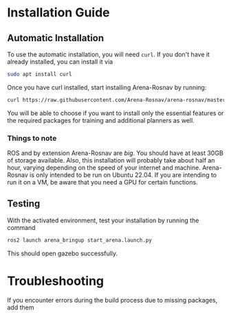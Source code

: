 # Installation Guide

## Automatic Installation
To use the automatic installation, you will need `curl`. If you don't have it already installed, you can install it via
```sh
sudo apt install curl
```
Once you have curl installed, start installing Arena-Rosnav by running:
```sh
curl https://raw.githubusercontent.com/Arena-Rosnav/arena-rosnav/master/install.sh | bash
```
You will be able to choose if you want to install only the essential features or the required packages for training and additional planners as well. 

### Things to note
ROS and by extension Arena-Rosnav are *big*. You should have at least 30GB of storage available.
Also, this installation will probably take about half an hour, varying depending on the speed of your internet and machine.
Arena-Rosnav is only intended to be run on Ubuntu 22.04. If you are intending to run it on a VM, be aware that you need a GPU for certain functions.

## Testing
With the activated environment, test your installation by running the command

```sh
ros2 launch arena_bringup start_arena.launch.py
```

This should open gazebo successfully.

# Troubleshooting
If you encounter errors during the build process due to missing packages, add them


